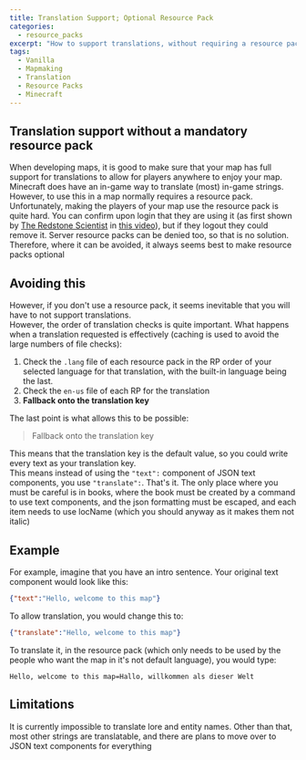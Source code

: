 ```yaml
---
title: Translation Support; Optional Resource Pack
categories: 
  - resource_packs
excerpt: "How to support translations, without requiring a resource pack (mostly)"
tags: 
  - Vanilla
  - Mapmaking
  - Translation
  - Resource Packs
  - Minecraft
---
```

## Translation support without a mandatory resource pack

When developing maps, it is good to make sure that your map has full support for translations to allow for players anywhere to enjoy your map.  
Minecraft does have an in-game way to translate (most) in-game strings. However, to use this in a map normally requires a resource pack. Unfortunately, making the players of your map use the resource pack is quite hard. You can confirm upon login that they are using it (as first shown by [The Redstone Scientist](https://www.youtube.com/channel/UCf9NPB_CV1tXoh6mdryvHzg) in [this video](https://www.youtube.com/watch?v=72WkM1fKGPA)), but if they logout they could remove it. Server resource packs can be denied too, so that is no solution.  
Therefore, where it can be avoided, it always seems best to make resource packs optional  

## Avoiding this
However, if you don't use a resource pack, it seems inevitable that you will have to not support translations.  
However, the order of translation checks is quite important. What happens when a translation requested is effectively (caching is used to avoid the large numbers of file checks):  
1. Check the `.lang` file of each resource pack in the RP order of your selected language for that translation, with the built-in language being the last.
2. Check the `en-us` file of each RP for the translation
3. **Fallback onto the translation key**  

The last point is what allows this to be possible:  
> Fallback onto the translation key  

This means that the translation key is the default value, so you could write every text as your translation key.  
This means instead of using the `"text":` component of JSON text components, you use `"translate":`. That's it.
The only place where you must be careful is in books, where the book must be created by a command to use text components, and the json formatting must be escaped, and each item needs to use locName (which you should anyway as it makes them not italic)

## Example  
For example, imagine that you have an intro sentence. Your original text component would look like this:
```JSON
{"text":"Hello, welcome to this map"}
```
To allow translation, you would change this to:
```JSON
{"translate":"Hello, welcome to this map"}
```
To translate it, in the resource pack (which only needs to be used by the people who want the map in it's not default language), you would type:
```
Hello, welcome to this map=Hallo, willkommen als dieser Welt  
```

## Limitations
It is currently impossible to translate lore and entity names. Other than that, most other strings are translatable, and there are plans to move over to JSON text components for everything